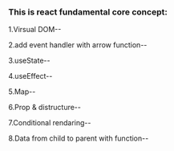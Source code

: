 ### This is react fundamental core concept: 
1.Virsual DOM--

2.add event handler with arrow function--

3.useState--

4.useEffect--

5.Map--

6.Prop & distructure--

7.Conditional rendaring--

8.Data from child to parent with function--



